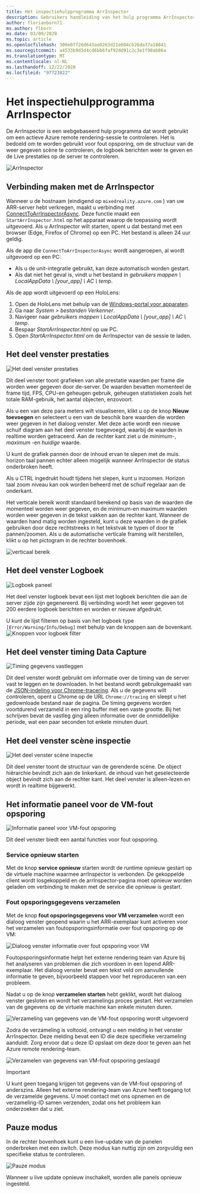 ```yaml
---
title: Het inspectiehulpprogramma ArrInspector
description: Gebruikers handleiding van het hulp programma ArrInspector
author: florianborn71
ms.author: flborn
ms.date: 03/09/2020
ms.topic: article
ms.openlocfilehash: 300e0ff26d643ae0263d21e604cb26da37a18841
ms.sourcegitcommit: a4533b9d3d4cd6bb6faf92dd91c2c3e1f98ab86a
ms.translationtype: MT
ms.contentlocale: nl-NL
ms.lasthandoff: 12/22/2020
ms.locfileid: "97723822"
---
```

# <a name="the-arrinspector-inspection-tool"></a>Het inspectiehulpprogramma ArrInspector

De ArrInspector is een webgebaseerd hulp programma dat wordt gebruikt om een actieve Azure remote rendering-sessie te controleren. Het is bedoeld om te worden gebruikt voor fout opsporing, om de structuur van de weer gegeven scène te controleren, de logboek berichten weer te geven en de Live prestaties op de server te controleren.

![ArrInspector](./media/arr-inspector.png)

## <a name="connecting-to-the-arrinspector"></a>Verbinding maken met de ArrInspector

Wanneer u de hostnaam (eindigend op `mixedreality.azure.com` ) van uw ARR-server hebt verkregen, maakt u verbinding met [ConnectToArrInspectorAsync](../../how-tos/frontend-apis.md#connect-to-arr-inspector). Deze functie maakt een `StartArrInspector.html` op het apparaat waarop de toepassing wordt uitgevoerd. Als u ArrInspector wilt starten, opent u dat bestand met een browser (Edge, Firefox of Chrome) op een PC. Het bestand is alleen 24 uur geldig.

Als de app die `ConnectToArrInspectorAsync` wordt aangeroepen, al wordt uitgevoerd op een PC:

* Als u de unit-integratie gebruikt, kan deze automatisch worden gestart.
* Als dat niet het geval is, vindt u het bestand in *gebruikers mappen \\ LocalAppData \\ [your_app] \\ AC \\ temp*.

Als de app wordt uitgevoerd op een HoloLens:

1. Open de HoloLens met behulp van de [Windows-portal voor apparaten](/windows/mixed-reality/using-the-windows-device-portal).
1. Ga naar *System > bestanden Verkenner*.
1. Navigeer naar *gebruikers mappen \\ LocalAppData \\ [your_app] \\ AC \\ temp*.
1. Bespaar *StartArrInspector.html* op uw PC.
1. Open *StartArrInspector.html* om de ArrInspector van de sessie te laden.

## <a name="the-performance-panel"></a>Het deel venster prestaties

![Het deel venster prestaties](./media/performance-panel.png)

Dit deel venster toont grafieken van alle prestatie waarden per frame die worden weer gegeven door de-server. De waarden bevatten momenteel de frame tijd, FPS, CPU-en geheugen gebruik, geheugen statistieken zoals het totale RAM-gebruik, het aantal objecten, enzovoort.

Als u een van deze para meters wilt visualiseren, klikt u op de knop **Nieuw toevoegen** en selecteert u een van de beschik bare waarden die worden weer gegeven in het dialoog venster. Met deze actie wordt een nieuwe schuif diagram aan het deel venster toegevoegd, waarbij de waarden in realtime worden getraceerd. Aan de rechter kant ziet u de *minimum*-, *maximum* -en *huidige* waarde.

U kunt de grafiek pannen door de inhoud ervan te slepen met de muis. horizon taal pannen echter alleen mogelijk wanneer ArrInspector de status onderbroken heeft.

Als u CTRL ingedrukt houdt tijdens het slepen, kunt u inzoomen. Horizon taal zoom niveau kan ook worden beheerd met de schuif regelaar aan de onderkant.

Het verticale bereik wordt standaard berekend op basis van de waarden die momenteel worden weer gegeven, en de minimum-en maximum waarden worden weer gegeven in de tekst vakken aan de rechter kant. Wanneer de waarden hand matig worden ingesteld, kunt u deze waarden in de grafiek gebruiken door deze rechtstreeks in het tekstvak te typen of door te pannen/zoomen. Als u de automatische verticale framing wilt herstellen, klikt u op het pictogram in de rechter bovenhoek.

![verticaal bereik](./media/vertical-range.png)

## <a name="the-log-panel"></a>Het deel venster Logboek

![Logboek paneel](./media/log-panel.png)

Het deel venster logboek bevat een lijst met logboek berichten die aan de server zijde zijn gegenereerd. Bij verbinding wordt het weer gegeven tot 200 eerdere logboek berichten en worden er nieuwe afgedrukt.

U kunt de lijst filteren op basis van het logboek type `[Error/Warning/Info/Debug]` met behulp van de knoppen aan de bovenkant.
![Knoppen voor logboek filter](./media/log-filter.png)

## <a name="the-timing-data-capture-panel"></a>Het deel venster timing Data Capture

![Timing gegevens vastleggen](./media/timing-data-capture.png)

Dit deel venster wordt gebruikt om informatie over de timing van de server vast te leggen en te downloaden. In het bestand wordt gebruikgemaakt van de [JSON-indeling voor Chrome-tracering](https://docs.google.com/document/d/1CvAClvFfyA5R-PhYUmn5OOQtYMH4h6I0nSsKchNAySU/edit). Als u de gegevens wilt controleren, opent u Chrome op de URL `Chrome://tracing` en sleept u het gedownloade bestand naar de pagina. De timing gegevens worden voortdurend verzameld in een ring buffer met een vaste grootte. Bij het schrijven bevat de vastleg ging alleen informatie over de onmiddellijke periode, wat een paar seconden tot enkele minuten duurt.

## <a name="the-scene-inspection-panel"></a>Het deel venster scène inspectie

![Het deel venster scène inspectie](./media/scene-inspection-panel.png)

Dit deel venster toont de structuur van de gerenderde scène. De object hiërarchie bevindt zich aan de linkerkant. de inhoud van het geselecteerde object bevindt zich aan de rechter kant. Het deel venster is alleen-lezen en wordt in realtime bijgewerkt.

## <a name="the-vm-debug-information-panel"></a>Het informatie paneel voor de VM-fout opsporing

![Informatie paneel voor VM-fout opsporing](./media/state-debugger-panel.png)

Dit deel venster biedt een aantal functies voor fout opsporing.

### <a name="restart-service"></a>Service opnieuw starten

Met de knop **service opnieuw** starten wordt de runtime opnieuw gestart op de virtuele machine waarmee arrInspector is verbonden. De gekoppelde client wordt losgekoppeld en de arrInspector-pagina moet opnieuw worden geladen om verbinding te maken met de service die opnieuw is gestart.

### <a name="collect-debug-information"></a>Fout opsporingsgegevens verzamelen

Met de knop **fout opsporingsgegevens voor VM verzamelen** wordt een dialoog venster geopend waarin u het ARR-exemplaar kunt activeren voor het verzamelen van foutopsporingsinformatie over fout opsporing op de VM:

![Dialoog venster informatie over fout opsporing voor VM](./media/state-debugger-dialog.png)

Foutopsporingsinformatie helpt het externe rendering team van Azure bij het analyseren van problemen die zich voordoen in een lopend ARR-exemplaar. Het dialoog venster bevat een tekst veld om aanvullende informatie te geven, bijvoorbeeld stappen voor het reproduceren van een probleem.

Nadat u op de knop **verzamelen starten** hebt geklikt, wordt het dialoog venster gesloten en wordt het verzamelings proces gestart. Het verzamelen van de gegevens op de virtuele machine kan enkele minuten duren.

![Verzameling van gegevens van de VM-fout opsporing wordt uitgevoerd](./media/state-debugger-panel-in-progress.png)

Zodra de verzameling is voltooid, ontvangt u een melding in het venster ArrInspector. Deze melding bevat een ID die deze specifieke verzameling aanduidt. Zorg ervoor dat u deze ID opslaat om deze door te geven aan het Azure remote rendering-team.

![Verzamelen van gegevens van VM-fout opsporing geslaagd](./media/state-debugger-snackbar-success.png)

> [!IMPORTANT]
> U kunt geen toegang krijgen tot gegevens van de VM-fout opsporing of anderszins. Alleen het externe rendering-team van Azure heeft toegang tot de verzamelde gegevens. U moet contact met ons opnemen en de verzameling-ID samen verzenden, zodat ons het probleem kan onderzoeken dat u ziet.

## <a name="pause-mode"></a>Pauze modus

In de rechter bovenhoek kunt u een live-update van de panelen onderbreken met een switch. Deze modus kan nuttig zijn om zorgvuldig een specifieke status te controleren.

![Pauze modus](./media/pause-mode.png)

Wanneer u live update opnieuw inschakelt, worden alle panels opnieuw ingesteld.